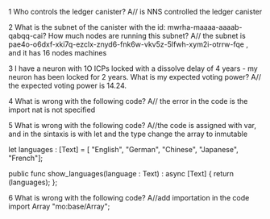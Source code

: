 1 Who controls the ledger canister?
A// is NNS controlled the ledger canister

2 What is the subnet of the canister with the id: mwrha-maaaa-aaaab-qabqq-cai? How much nodes are running this subnet?
A// the subnet is pae4o-o6dxf-xki7q-ezclx-znyd6-fnk6w-vkv5z-5lfwh-xym2i-otrrw-fqe , and it has 16 nodes machines

3 I have a neuron with 1O ICPs locked with a dissolve delay of 4 years - my neuron has been locked for 2 years. What is my expected voting power?
A// the expected voting power is 14.24.

4 What is wrong with the following code?
A// the error in the code is the import nat is not specified

5 What is wrong with the following code?
A//the code is assigned with var, and in the sintaxis is with let and the type change the array to inmutable

  let languages : [Text] = [ "English", "German", "Chinese", "Japanese", "French"];

  public func show_languages(language : Text) : async [Text] {
    return (languages);
  };

6 What is wrong with the following code?
A//add importation in the code import Array "mo:base/Array";